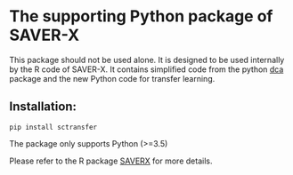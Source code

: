 # The supporting Python package of SAVER-X

This package should not be used alone. It is designed to be used internally by the R code of SAVER-X.
It contains simplified code from the python [dca](http://github.com/theislab/dca) package and the new Python code for transfer learning.

## Installation:

```
pip install sctransfer
```
The package only supports Python (>=3.5)

Please refer to the R package [SAVERX](https://github.com/jingshuw/SAVERX) for more details.
